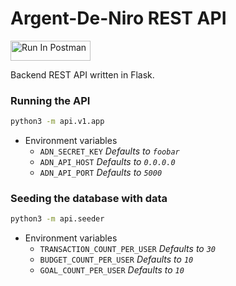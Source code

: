 # Argent-De-Niro REST API
[<img src="https://run.pstmn.io/button.svg" alt="Run In Postman" style="width: 128px; height: 32px;">](https://god.gw.postman.com/run-collection/31940054-20306cb1-2467-43b7-a2db-819a748bed77?action=collection%2Ffork&source=rip_markdown&collection-url=entityId%3D31940054-20306cb1-2467-43b7-a2db-819a748bed77%26entityType%3Dcollection%26workspaceId%3Da177125b-88fd-4c6a-bbb9-7da65193df8b)

Backend REST API written in Flask.

### Running the API

```bash
python3 -m api.v1.app
```

- Environment variables
  - `ADN_SECRET_KEY` _Defaults to `foobar`_
  - `ADN_API_HOST` _Defaults to `0.0.0.0`_
  - `ADN_API_PORT` _Defaults to `5000`_

### Seeding the database with data

```bash
python3 -m api.seeder
```

- Environment variables
  - `TRANSACTION_COUNT_PER_USER` _Defaults to `30`_
  - `BUDGET_COUNT_PER_USER` _Defaults to `10`_
  - `GOAL_COUNT_PER_USER` _Defaults to `10`_
